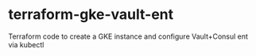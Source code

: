 # terraform-gke-vault-ent
Terraform code to create a GKE instance and configure Vault+Consul ent via kubectl
